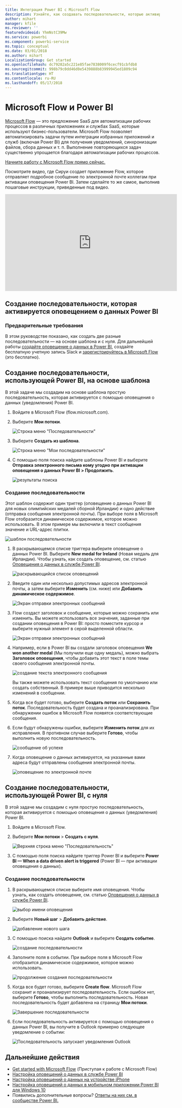 ```yaml
---
title: Интеграция Power BI с Microsoft Flow
description: Узнайте, как создавать последовательности, которые активируются оповещениями о данных Power BI.
author: mihart
manager: kfile
ms.reviewer: ''
featuredvideoid: YhmNstC39Mw
ms.service: powerbi
ms.component: powerbi-service
ms.topic: conceptual
ms.date: 03/01/2018
ms.author: mihart
LocalizationGroup: Get started
ms.openlocfilehash: dc79282a5c221e85fae7838009f6cecf91cbfdb8
ms.sourcegitcommit: 998b79c0dd46d0e5439888b83999945ed1809c94
ms.translationtype: HT
ms.contentlocale: ru-RU
ms.lasthandoff: 05/17/2018
---
```

# <a name="microsoft-flow-and-power-bi"></a>Microsoft Flow и Power BI

[Microsoft Flow](https://flow.microsoft.com/en-us/documentation/getting-started) — это предложение SaaS для автоматизации рабочих процессов в различных приложениях и службах SaaS, которые используют бизнес-пользователи. Microsoft Flow позволяет автоматизировать задачи путем интеграции избранных приложений и служб (включая Power BI) для получения уведомлений, синхронизации файлов, сбора данных и т. п. Выполнение повторяющихся задач существенно упрощается благодаря автоматизации рабочих процессов.

[Начните работу с Microsoft Flow прямо сейчас.](https://flow.microsoft.com/documentation/getting-started)

Посмотрите видео, где Сируи создает приложение Flow, которое отправляет подробное сообщение по электронной почте коллегам при активации оповещения Power BI. Затем сделайте то же самое, выполнив пошаговые инструкции, приведенные под видео.

<iframe width="560" height="315" src="https://www.youtube.com/embed/YhmNstC39Mw" frameborder="0" allowfullscreen></iframe>

## <a name="create-a-flow-that-is-triggered-by-a-power-bi-data-alert"></a>Создание последовательности, которая активируется оповещением о данных Power BI

### <a name="prerequisites"></a>Предварительные требования
В этом руководстве показано, как создать две разные последовательности — на основе шаблона и с нуля. Для дальнейшей работы [создайте оповещение о данных в Power BI](service-set-data-alerts.md), создайте бесплатную учетную запись Slack и [зарегистрируйтесь в Microsoft Flow](https://flow.microsoft.com/en-us/#home-signup) (это бесплатно).

## <a name="create-a-flow-that-uses-power-bi---from-a-template"></a>Создание последовательности, использующей Power BI, на основе шаблона
В этой задаче мы создадим на основе шаблона простую последовательность, которая активируется с помощью оповещения о данных (уведомления) Power BI.

1. Войдите в Microsoft Flow (flow.microsoft.com).
2. Выберите **Мои потоки**.
   
   ![Строка меню "Последовательности"](media/service-flow-integration/power-bi-my-flows.png)
3. Выберите **Создать из шаблона**.
   
    ![Строка меню "Мои последовательности"](media/service-flow-integration/power-bi-template.png)
4. С помощью поля поиска найдите шаблоны Power BI и выберите **Отправка электронного письма кому угодно при активации оповещения о данных Power BI > Продолжить**.
   
    ![результаты поиска](media/service-flow-integration/power-bi-flow-alert.png)


### <a name="build-the-flow"></a>Создание последовательности
Этот шаблон содержит один триггер (оповещение о данных Power BI для новых олимпийских медалей сборной Ирландии) и одно действие (отправка сообщения электронной почты). При выборе поля в Microsoft Flow отобразится динамическое содержимое, которое можно использовать.  В этом примере мы включили в текст сообщения значение и URL-адрес плитки.

![шаблон последовательности](media/service-flow-integration/power-bi-template1.png)

1. В раскрывающемся списке триггера выберите оповещение о данных Power BI. Выберите **New medal for Ireland** (Новая медаль для Ирландии). Чтобы узнать, как создать оповещение, см. статью [Оповещения о данных в службе Power BI](service-set-data-alerts.md).
   
   ![раскрывающийся список оповещений](media/service-flow-integration/power-bi-trigger-flow.png)
2. Введите один или несколько допустимых адресов электронной почты, а затем выберите **Изменить** (см. ниже) или **Добавить динамическое содержимое**. 
   
   ![Экран отправки электронных сообщений](media/service-flow-integration/power-bi-flow-email.png)

3. Flow создаст заголовок и сообщение, которые можно сохранить или изменить. Вы можете использовать все значения, заданные при создании оповещения в Power BI: просто поместите курсор и выберите нужный элемент в серой выделенной области. 

   ![Экран отправки электронных сообщений](media/service-flow-integration/power-bi-flow-email-default.png)

1.  Например, если в Power BI вы создали заголовок оповещения **We won another medal** (Мы получили еще одну медаль), можно выбрать **Заголовок оповещения**, чтобы добавить этот текст в поле темы своего сообщения электронной почты.

    ![создание текста электронного сообщения](media/service-flow-integration/power-bi-flow-message.png)

    Вы также можете использовать текст сообщения по умолчанию или создать собственный. В примере выше приводится несколько изменений в сообщении.

1. Когда все будет готово, выберите **Создать поток** или **Сохранить поток**.  Последовательность будет создана и проанализирована.  При обнаружении ошибок в Microsoft Flow появятся соответствующие сообщения.
2. Если будут обнаружены ошибки, выберите **Изменить поток** для их исправления. В противном случае выберите **Готово**, чтобы выполнить новую последовательность.
   
   ![сообщение об успехе](media/service-flow-integration/power-bi-flow-running.png)
5. Когда оповещение о данных активируется, на указанные вами адреса будут отправлены сообщения электронной почты.  
   
   ![оповещение по электронной почте](media/service-flow-integration/power-bi-flow-email2.png)

## <a name="create-a-flow-that-uses-power-bi---from-scratch-blank"></a>Создание последовательности, использующей Power BI, с нуля
В этой задаче мы создадим с нуля простую последовательность, которая активируется с помощью оповещения о данных (уведомления) Power BI.

1. Войдите в Microsoft Flow.
2. Выберите **Мои потоки** > **Создать с нуля**.
   
   ![Верхняя строка меню "Последовательность"](media/service-flow-integration/power-bi-my-flows.png)
3. С помощью поля поиска найдите триггер Power BI и выберите **Power BI — When a data driven alert is triggered** (Power BI — при активации оповещения о данных).

### <a name="build-your-flow"></a>Создание последовательности
1. В раскрывающемся списке выберите имя оповещения.  Чтобы узнать, как создать оповещение, см. статью [Оповещения о данных в службе Power BI](service-set-data-alerts.md).
   
    ![выбор имени оповещения](media/service-flow-integration/power-bi-totalstores2.png)
2. Выберите **Новый шаг** > **Добавить действие**.
   
   ![добавление нового шага](media/service-flow-integration/power-bi-new-step.png)
3. С помощью поиска найдите **Outlook** и выберите **Создать событие**.
   
   ![создание последовательности](media/service-flow-integration/power-bi-create-event.png)
4. Заполните поля в событии. При выборе поля в Microsoft Flow отобразится динамическое содержимое, которое можно использовать.
   
   ![продолжение создания последовательности](media/service-flow-integration/power-bi-flow-event.png)
5. Когда все будет готово, выберите **Create flow**.  Microsoft Flow сохранит и проанализирует последовательность. Если ошибок нет, выберите **Готово**, чтобы выполнить последовательность.  Новая последовательность будет добавлена на страницу **Мои потоки**.
   
   ![Завершение последовательности](media/service-flow-integration/power-bi-flow-running.png)
6. Если последовательность активируется с помощью оповещения о данных Power BI, вы получите в Outlook примерно следующее уведомление о событии:
   
    ![Последовательность запускает уведомления Outlook](media/service-flow-integration/power-bi-flow-notice.png)

## <a name="next-steps"></a>Дальнейшие действия
* [Get started with Microsoft Flow](https://flow.microsoft.com/en-us/documentation/getting-started/) (Приступая к работе с Microsoft Flow)
* [Настройка оповещений о данных в службе Power BI](service-set-data-alerts.md)
* [Настройка оповещений о данных на устройстве iPhone](mobile-set-data-alerts-in-the-mobile-apps.md)
* [Настройка оповещений о данных в мобильном приложении Power BI для Windows 10](mobile-set-data-alerts-in-the-mobile-apps.md)
* Появились дополнительные вопросы? [Ответы на них см. в сообществе Power BI.](http://community.powerbi.com/)


